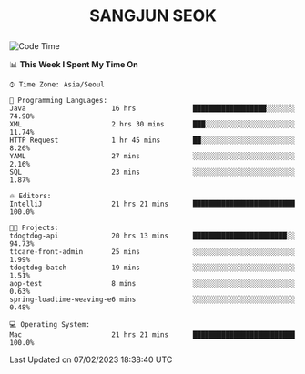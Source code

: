 <h1>
 <p align="center">
   SANGJUN SEOK
 </p>
</h1>

<!--START_SECTION:waka-->
![Code Time](http://img.shields.io/badge/Code%20Time-2%2C220%20hrs%2020%20mins-blue)

📊 **This Week I Spent My Time On** 

```text
⌚︎ Time Zone: Asia/Seoul

💬 Programming Languages: 
Java                     16 hrs              ██████████████████░░░░░░░   74.98% 
XML                      2 hrs 30 mins       ███░░░░░░░░░░░░░░░░░░░░░░   11.74% 
HTTP Request             1 hr 45 mins        ██░░░░░░░░░░░░░░░░░░░░░░░   8.26% 
YAML                     27 mins             ░░░░░░░░░░░░░░░░░░░░░░░░░   2.16% 
SQL                      23 mins             ░░░░░░░░░░░░░░░░░░░░░░░░░   1.87%

🔥 Editors: 
IntelliJ                 21 hrs 21 mins      █████████████████████████   100.0%

🐱‍💻 Projects: 
tdogtdog-api             20 hrs 13 mins      ███████████████████████░░   94.73% 
ttcare-front-admin       25 mins             ░░░░░░░░░░░░░░░░░░░░░░░░░   1.99% 
tdogtdog-batch           19 mins             ░░░░░░░░░░░░░░░░░░░░░░░░░   1.51% 
aop-test                 8 mins              ░░░░░░░░░░░░░░░░░░░░░░░░░   0.63% 
spring-loadtime-weaving-e6 mins              ░░░░░░░░░░░░░░░░░░░░░░░░░   0.48%

💻 Operating System: 
Mac                      21 hrs 21 mins      █████████████████████████   100.0%

```


 Last Updated on 07/02/2023 18:38:40 UTC
<!--END_SECTION:waka-->
